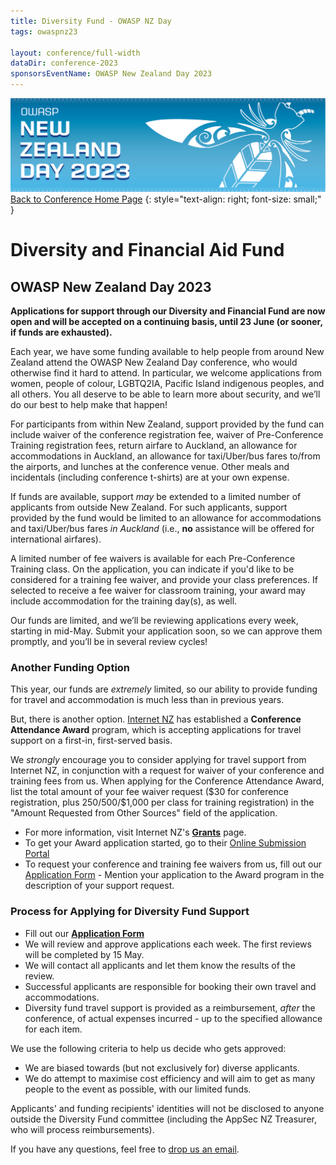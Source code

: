 ```yaml
---
title: Diversity Fund - OWASP NZ Day
tags: owaspnz23

layout: conference/full-width
dataDir: conference-2023
sponsorsEventName: OWASP New Zealand Day 2023
---
```



[![Web Banner](/assets/images/2023_Banner_Graphic.jpg)](/conference/)   
[Back to Conference Home Page](index.md)
{: style="text-align: right; font-size: small;" }

# Diversity and Financial Aid Fund

## OWASP New Zealand Day 2023

**Applications for support through our Diversity and Financial Fund are now open and will be accepted on a continuing basis, until 23 June (or sooner, if funds are exhausted).**

Each year, we have some funding available to help people from around New Zealand attend the OWASP New Zealand Day conference, who would otherwise find it hard to attend. In particular, we welcome applications from women, people of colour, LGBTQ2IA, Pacific Island indigenous peoples, and all others. You all deserve to be able to learn more about security, and we’ll do our best to help make that happen!

For participants from within New Zealand, support provided by the fund can include waiver of the conference registration fee, waiver of Pre-Conference Training registration fees, return airfare to Auckland, an allowance for accommodations in Auckland, an allowance for taxi/Uber/bus fares to/from the airports, and lunches at the conference venue. Other meals and incidentals (including conference t-shirts) are at your own expense.

If funds are available, support *may* be extended to a limited number of applicants from outside New Zealand. For such applicants, support provided by the fund would be limited to an allowance for accommodations and taxi/Uber/bus fares *in Auckland* (i.e., **no** assistance will be offered for international airfares).

A limited number of fee waivers is available for each Pre-Conference Training class. On the application, you can indicate if you'd like to be considered for a training fee waiver, and provide your class preferences. If selected to receive a fee waiver for classroom training, your award may include accommodation for the training day(s), as well.

Our funds are limited, and we’ll be reviewing applications every week, starting in mid-May. Submit your application soon, so we can approve them promptly, and you’ll be in several review cycles!

### Another Funding Option

This year, our funds are *extremely* limited, so our ability to provide funding for travel and accommodation is much less than in previous years.

But, there is another option. [Internet NZ](https://internetnz.nz/) has established a **Conference Attendance Award** program, which is accepting applications for travel support on a first-in, first-served basis. 

We *strongly* encourage you to consider applying for travel support from Internet NZ, in conjunction with a request for waiver of your conference and training fees from us. When applying for the Conference Attendance Award, list the total amount of your fee waiver request ($30 for conference registration, plus $250/$500/$1,000 per class for training registration) in the "Amount Requested from Other Sources" field of the application.

* For more information, visit Internet NZ's **[Grants](https://internetnz.nz/funding/grants/)** page.
* To get your Award application started, go to their [Online Submission Portal](https://internetnz.smartygrants.com.au/CAA2023)
* To request your conference and training fee waivers from us, fill out our [Application Form](https://forms.gle/SGEdF4eCz8v8f3HW6) - Mention your application to the Award program in the description of your support request.

### Process for Applying for Diversity Fund Support

* Fill out our **[Application Form](https://forms.gle/SGEdF4eCz8v8f3HW6)** 
* We will review and approve applications each week. The first reviews will be completed by 15 May.
* We will contact all applicants and let them know the results of the review.
* Successful applicants are responsible for booking their own travel and accommodations.
* Diversity fund travel support is provided as a reimbursement, *after* the conference, of actual expenses incurred - up to the specified allowance for each item.

We use the following criteria to help us decide who gets approved:

* We are biased towards (but not exclusively for) diverse applicants.
* We do attempt to maximise cost efficiency and will aim to get as many people to the event as possible, with our limited funds.

Applicants' and funding recipients' identities will not be disclosed to anyone outside the Diversity Fund committee (including the AppSec NZ Treasurer, who will process reimbursements). 

If you have any questions, feel free to [drop us an email](mailto:conference@appsec.org.nz).
